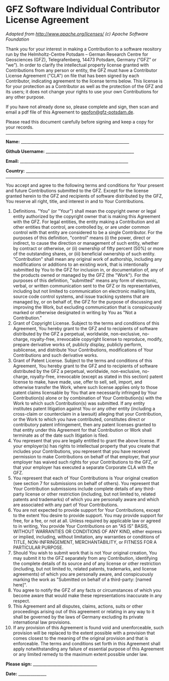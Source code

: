 # GFZ Software Individual Contributor License Agreement

*Adapted from <http://www.apache.org/licenses/> (c) Apache Software Foundation*

Thank you for your interest in making a Contribution to a software reository run by the Helmholtz-Centre Potsdam – German Research Centre for Geosciences (GFZ), Telegrafenberg, 14473 Potsdam, Germany (“GFZ” or “we”). In order to clarify the intellectual property license granted with Contributions from any person or entity, the GFZ must have a Contributor License Agreement ("CLA") on file that has been signed by each Contributor, indicating agreement to the license terms below. This license is for your protection as a Contributor as well as the protection of the GFZ and its users; it does not change your rights to use your own Contributions for any other purpose.

If you have not already done so, please complete and sign, then scan and email a pdf file of this Agreement to geofon@gfz-potsdam.de.

Please read this document carefully before signing and keep a copy for your records.

---

**Name:** ______________________________________________________

**Github Username:** ____________________________________________

**Email:** ______________________________________________________

**Country:** ____________________________________________________

---

You accept and agree to the following terms and conditions for Your present and future Contributions submitted to the GFZ. Except for the license granted herein to the GFZ and recipients of software distributed by the GFZ, You reserve all right, title, and interest in and to Your Contributions.

1.	Definitions. "You" (or "Your") shall mean the copyright owner or legal entity authorized by the copyright owner that is making this Agreement with the GFZ. For legal entities, the entity making a Contribution and all other entities that control, are controlled by, or are under common control with that entity are considered to be a single Contributor. For the purposes of this definition, "control" means (i) the power, direct or indirect, to cause the direction or management of such entity, whether by contract or otherwise, or (ii) ownership of fifty percent (50%) or more of the outstanding shares, or (iii) beneficial ownership of such entity. "Contribution" shall mean any original work of authorship, including any modifications or additions to an existing work, that is intentionally submitted by You to the GFZ for inclusion in, or documentation of, any of the products owned or managed by the GFZ (the "Work"). For the purposes of this definition, "submitted" means any form of electronic, verbal, or written communication sent to the GFZ or its representatives, including but not limited to communication on electronic mailing lists, source code control systems, and issue tracking systems that are managed by, or on behalf of, the GFZ for the purpose of discussing and improving the Work, but excluding communication that is conspicuously marked or otherwise designated in writing by You as "Not a Contribution."
2.	Grant of Copyright License. Subject to the terms and conditions of this Agreement, You hereby grant to the GFZ and to recipients of software distributed by the GFZ a perpetual, worldwide, non-exclusive, no-charge, royalty-free, irrevocable copyright license to reproduce, modify, prepare derivative works of, publicly display, publicly perform, sublicense, and distribute Your Contributions, modifications of Your Contributions and such derivative works.
3.	Grant of Patent License. Subject to the terms and conditions of this Agreement, You hereby grant to the GFZ and to recipients of software distributed by the GFZ a perpetual, worldwide, non-exclusive, no-charge, royalty-free, irrevocable (except as stated in this section) patent license to make, have made, use, offer to sell, sell, import, and otherwise transfer the Work, where such license applies only to those patent claims licensable by You that are necessarily infringed by Your Contribution(s) alone or by combination of Your Contribution(s) with the Work to which such Contribution(s) was submitted. If any entity institutes patent litigation against You or any other entity (including a cross-claim or counterclaim in a lawsuit) alleging that your Contribution, or the Work to which you have contributed, constitutes direct or contributory patent infringement, then any patent licenses granted to that entity under this Agreement for that Contribution or Work shall terminate as of the date such litigation is filed.
4.	You represent that you are legally entitled to grant the above license. If your employer(s) has rights to intellectual property that you create that includes your Contributions, you represent that you have received permission to make Contributions on behalf of that employer, that your employer has waived such rights for your Contributions to the GFZ, or that your employer has executed a separate Corporate CLA with the GFZ.
5.	You represent that each of Your Contributions is Your original creation (see section 7 for submissions on behalf of others). You represent that Your Contribution submissions include complete details of any third-party license or other restriction (including, but not limited to, related patents and trademarks) of which you are personally aware and which are associated with any part of Your Contributions.
6.	You are not expected to provide support for Your Contributions, except to the extent You desire to provide support. You may provide support for free, for a fee, or not at all. Unless required by applicable law or agreed to in writing, You provide Your Contributions on an "AS IS" BASIS, WITHOUT WARRANTIES OR CONDITIONS OF ANY KIND, either express or implied, including, without limitation, any warranties or conditions of TITLE, NON-INFRINGEMENT, MERCHANTABILITY, or FITNESS FOR A PARTICULAR PURPOSE.
7.	Should You wish to submit work that is not Your original creation, You may submit it to the GFZ separately from any Contribution, identifying the complete details of its source and of any license or other restriction (including, but not limited to, related patents, trademarks, and license agreements) of which you are personally aware, and conspicuously marking the work as "Submitted on behalf of a third-party: [named here]".
8.	You agree to notify the GFZ of any facts or circumstances of which you become aware that would make these representations inaccurate in any respect.
9.	This Agreement and all disputes, claims, actions, suits or other proceedings arising out of this agreement or relating in any way to it shall be governed by the laws of Germany excluding its private international law provisions.
10.	If any provision of this Agreement is found void and unenforceable, such provision will be replaced to the extent possible with a provision that comes closest to the meaning of the original provision and that is enforceable. The terms and conditions set forth in this Agreement shall apply notwithstanding any failure of essential purpose of this Agreement or any limited remedy to the maximum extent possible under law.

**Please sign:** ________________________________

**Date:** ______________
